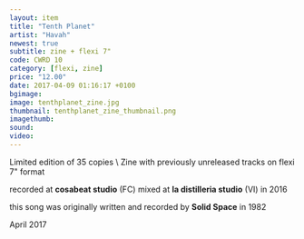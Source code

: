 ```yaml
---
layout: item
title: "Tenth Planet"
artist: "Havah"
newest: true
subtitle: zine + flexi 7"
code: CWRD 10
category: [flexi, zine]
price: "12.00"
date: 2017-04-09 01:16:17 +0100
bgimage:
image: tenthplanet_zine.jpg
thumbnail: tenthplanet_zine_thumbnail.png
imagethumb:
sound:
video:
---
```


Limited edition of 35 copies \\
Zine with previously unreleased tracks on flexi 7" format

recorded at **cosabeat studio** (FC)
mixed at **la distilleria studio** (VI) in 2016

this song was originally written and recorded by **Solid Space** in 1982

April 2017